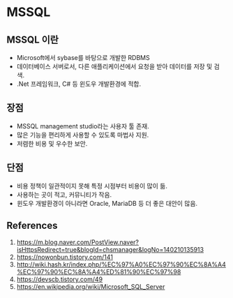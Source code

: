 # MSSQL

## MSSQL 이란

- Microsoft에서 sybase를 바탕으로 개발한 RDBMS
- 데이터베이스 서버로서, 다른 애플리케이션에서 요청을 받아 데이터를 저장 및 검색.
- .Net 프레임워크, C# 등 윈도우 개발환경에 적합.

## 장점

- MSSQL management studio라는 사용자 툴 존재.
- 많은 기능을 편리하게 사용할 수 있도록 마법사 지원.
- 저렴한 비용 및 우수한 보안.

## 단점

- 비용 정책이 일관적이지 못해 특정 시점부터 비용이 많이 듦.
- 사용하는 곳이 적고, 커뮤니티가 작음.
- 윈도우 개발환경이 아니라면 Oracle, MariaDB 등 더 좋은 대안이 많음.

## References

1. https://m.blog.naver.com/PostView.naver?isHttpsRedirect=true&blogId=chsmanager&logNo=140210135913
2. https://nowonbun.tistory.com/141
3. http://wiki.hash.kr/index.php/%EC%97%A0%EC%97%90%EC%8A%A4%EC%97%90%EC%8A%A4%ED%81%90%EC%97%98
4. https://devscb.tistory.com/49
5. https://en.wikipedia.org/wiki/Microsoft_SQL_Server
